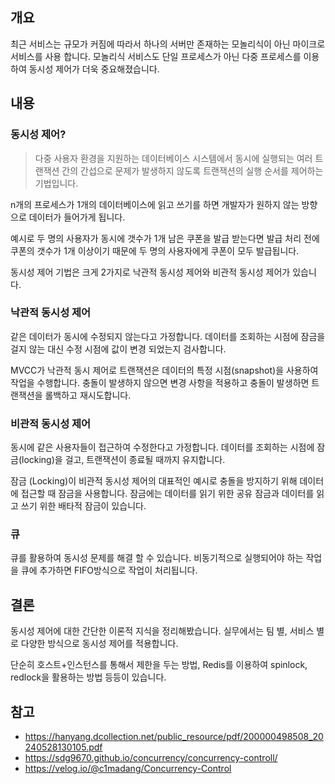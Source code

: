 ## 개요
최근 서비스는 규모가 커짐에 따라서 하나의 서버만 존재하는 모놀리식이 아닌 마이크로서비스를 사용 합니다. 모놀리식 서비스도 단일 프로세스가 아닌 다중 프로세스를 이용하여 동시성 제어가 더욱 중요해졌습니다.

## 내용
### 동시성 제어?
> 다중 사용자 환경을 지원하는 데이터베이스 시스템에서 동시에 실행되는 여러 트랜잭션 간의 간섭으로 문제가 발생하지 않도록 트랜잭션의 실행 순서를 제어하는 기법입니다.

n개의 프로세스가 1개의 데이터베이스에 읽고 쓰기를 하면 개발자가 원하지 않는 방향으로 데이터가 들어가게 됩니다. 

예시로 두 명의 사용자가 동시에 갯수가 1개 남은 쿠폰을 발급 받는다면 발급 처리 전에 쿠폰의 갯수가 1개 이상이기 때문에 두 명의 사용자에게 쿠폰이 모두 발급됩니다.

동시성 제어 기법은 크게 2가지로 낙관적 동시성 제어와 비관적 동시성 제어가 있습니다.

### 낙관적 동시성 제어
같은 데이터가 동시에 수정되지 않는다고 가정합니다. 데이터를 조회하는 시점에 잠금을 걸지 않는 대신 수정 시점에 값이 변경 되었는지 검사합니다.

MVCC가 낙관적 동시 제어로 트랜잭션은 데이터의 특정 시점(snapshot)을 사용하여 작업을 수행합니다. 충돌이 발생하지 않으면 변경 사항을 적용하고 충돌이 발생하면 트랜잭션을 롤백하고 재시도합니다.

### 비관적 동시성 제어
동시에 같은 사용자들이 접근하여 수정한다고 가정합니다. 데이터를 조회하는 시점에 잠금(locking)을 걸고, 트랜잭션이 종료될 때까지 유지합니다.

잠금 (Locking)이 비관적 동시성 제어의 대표적인 예시로 충돌을 방지하기 위해 데이터에 접근할 때 잠금을 사용합니다. 잠금에는 데이터를 읽기 위한 공유 잠금과 데이터를 읽고 쓰기 위한 배타적 잠금이 있습니다.

### 큐
큐를 활용하여 동시성 문제를 해결 할 수 있습니다. 비동기적으로 실행되어야 하는 작업을 큐에 추가하면 FIFO방식으로 작업이 처리됩니다.

## 결론
동시성 제어에 대한 간단한 이론적 지식을 정리해봤습니다. 실무에서는 팀 별, 서비스 별로 다양한 방식으로 동시성 제어를 적용합니다.

단순히 호스트+인스턴스를 통해서 제한을 두는 방법, Redis를 이용하여 spinlock, redlock을 활용하는 방법 등등이 있습니다.

## 참고
- https://hanyang.dcollection.net/public_resource/pdf/200000498508_20240528130105.pdf
- https://sdg9670.github.io/concurrency/concurrency-controll/
- https://velog.io/@c1madang/Concurrency-Control